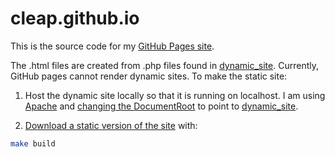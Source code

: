 # cleap.github.io

This is the source code for my [GitHub Pages site](https://cleap.github.io).

The .html files are created from .php files found in [dynamic\_site](https://github.com/cleap/cleap.github.io/tree/master/dynamic_site).
Currently, GitHub pages cannot render dynamic sites. To make the static site:

1. Host the dynamic site locally so that it is running on localhost. I am
using [Apache](https://httpd.apache.org/) and [changing the DocumentRoot](https://stackoverflow.com/a/23175981/17361285)
to point to [dynamic\_site](https://github.com/cleap/cleap.github.io/tree/master/include).

2. [Download a static version of the site](https://stackoverflow.com/questions/66610/how-can-i-create-a-site-in-php-and-have-it-generate-a-static-version) with:

```bash
make build
```
